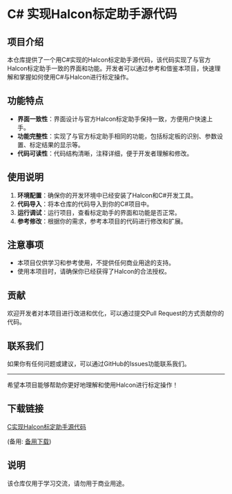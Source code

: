 # C# 实现Halcon标定助手源代码

## 项目介绍

本仓库提供了一个用C#实现的Halcon标定助手源代码，该代码实现了与官方Halcon标定助手一致的界面和功能。开发者可以通过参考和借鉴本项目，快速理解和掌握如何使用C#与Halcon进行标定操作。

## 功能特点

- **界面一致性**：界面设计与官方Halcon标定助手保持一致，方便用户快速上手。
- **功能完整性**：实现了与官方标定助手相同的功能，包括标定板的识别、参数设置、标定结果的显示等。
- **代码可读性**：代码结构清晰，注释详细，便于开发者理解和修改。

## 使用说明

1. **环境配置**：确保你的开发环境中已经安装了Halcon和C#开发工具。
2. **代码导入**：将本仓库的代码导入到你的C#项目中。
3. **运行调试**：运行项目，查看标定助手的界面和功能是否正常。
4. **参考修改**：根据你的需求，参考本项目的代码进行修改和扩展。

## 注意事项

- 本项目仅供学习和参考使用，不提供任何商业用途的支持。
- 使用本项目时，请确保你已经获得了Halcon的合法授权。

## 贡献

欢迎开发者对本项目进行改进和优化，可以通过提交Pull Request的方式贡献你的代码。

## 联系我们

如果你有任何问题或建议，可以通过GitHub的Issues功能联系我们。

---

希望本项目能够帮助你更好地理解和使用Halcon进行标定操作！

## 下载链接
[C实现Halcon标定助手源代码](https://pan.quark.cn/s/4e748bfdbe35) 

(备用: [备用下载](https://pan.baidu.com/s/1gTbKr-1SwZHSglC2-sU79w?pwd=1234))

## 说明

该仓库仅用于学习交流，请勿用于商业用途。

